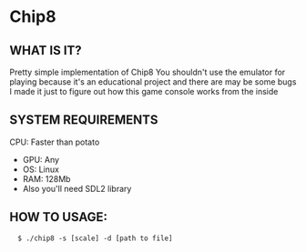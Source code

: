 Chip8
=============================

WHAT IS IT?
------------
Pretty simple implementation of Chip8
You shouldn't use the emulator for playing because it's an educational project and there are may be some bugs
I made it just to figure out how this game console works from the inside 


SYSTEM REQUIREMENTS
-------------------
CPU: Faster than potato
- GPU: Any
- OS: Linux
- RAM: 128Mb
- Also you'll need SDL2 library


HOW TO USAGE:
-------------
      $ ./chip8 -s [scale] -d [path to file] 

